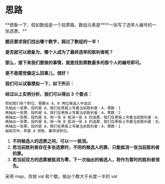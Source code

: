 #

# 思路

**想象一下，假如数组是一个投票箱，数组元素是\*\***一张写了选举人编号的一张选票。\*\*

**题目要求我们找出哪个数字，超过了数组的一半！**

**是否就可以想象为，哪个人成为了最终选举的胜利者呢？**

**那么，接下来我们要做的事情，就是找到票数最多的那个人的编号即可。**

**是不是感觉像这么回事儿，很好！**

**我们可以试着模拟一下，如下所示：**

**经过以上实例分析，我们可以得出 3 个要点：**

```JavaScript
假如我们有个职位，需要从 A，B 两位候选人中选出
先抽出一张票，投的是 A，我们在黑板上写着当前胜利者：A，票数：1
再抽出一张票，投的是 A，我们在黑板上写着当前胜利者：A，票数：2
再抽出一张票，投的是 B，用一张 B 抵消一张 A 的选票，我们在黑板上写着当前胜利者：A，票数：1
再抽出一张票，投的是 B，用一张 B 抵消一张 A 的选票，我们在黑板上写着当前胜利者：无，票数：0
再抽出一张票，投的是 A，我们在黑板上写着当前胜利者：A，票数：1
抽取完毕，恭喜 A 获胜，赢得该职位。
```

1. **不同候选人的选票之间，可以一一抵消。**
2. **若当前胜利者存在多张选票时，不同的候选人的票，只能抵消一张当前胜利者的票。**
3. **若当前双方的选票被抵消为零，下一次抽出的候选人，将作为暂时的胜利者领先。**

采用 map，存放 val 和个数。输出个数大于长度一半的 val
